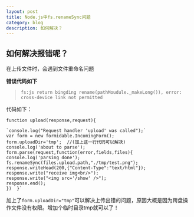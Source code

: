 ```yaml
---
layout: post
title: Node.js中fs.renameSync问题
category: blog
description: 如何解决？
---
```


## 如何解决报错呢？

在上传文件时，会遇到文件重命名问题


**错误代码如下**
> `fs:js return bingding rename(pathMoudule._makeLong()),
> error: cross-device link not permitted`

代码如下：


`function upload(response,request){`

    `console.log("Request handler 'upload' was called");`
    var form = new formidable.IncomingForm();
    form.uploadDir='tmp';  //(加上这一行代码可以解决)
    console.log('about to parse');
    form.parse(request,function(error,fields,files){
    console.log('parsing done');
    fs.renameSync(files.upload.path,"./tmp/test.png");
    response.writeHead(200,{"Content-Type":"text/html"});
    response.write("receive img<br/>");
    response.write("<img src='/show' />");
    response.end();
    })  }`


加上了`form.uploadDir="tmp"`可以解决上传出错的问题，原因大概是因为跨盘操作文件没有权限。增加个临时目录tmp就可以了！

